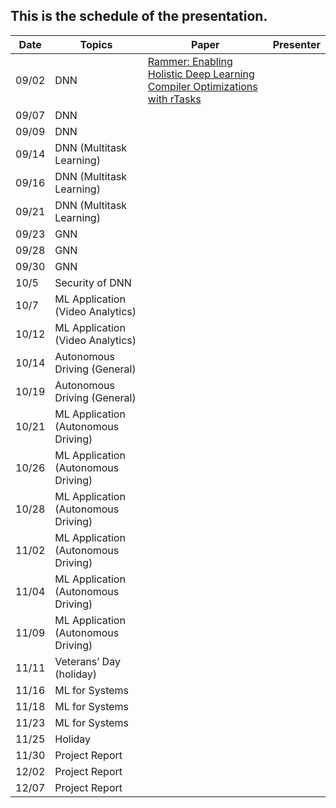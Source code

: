 ## This is the schedule of the presentation.

| Date      | Topics | Paper | Presenter | 
| ----------- | ----------- |  ----------- |   ----------- |
| 09/02   | DNN   | [Rammer: Enabling Holistic Deep Learning Compiler Optimizations with rTasks](https://www.usenix.org/conference/osdi20/presentation/ma) |
| 09/07   | DNN     | |
| 09/09 | DNN  | | |
| 09/14 | DNN (Multitask Learning) | | |
| 09/16 | DNN (Multitask Learning) | | |
| 09/21 | DNN (Multitask Learning) | | |
| 09/23 | GNN | | |
| 09/28 | GNN | | |
| 09/30 | GNN | | |
| 10/5 | Security of DNN | | |
| 10/7 | ML Application (Video Analytics) | | |
| 10/12 | ML Application (Video Analytics) | | |
| 10/14 | Autonomous Driving (General) | | |
| 10/19 | Autonomous Driving (General) | | |
| 10/21 | ML Application (Autonomous Driving) | | |
| 10/26 | ML Application (Autonomous Driving) | | |
| 10/28 | ML Application (Autonomous Driving) | | |
| 11/02 | ML Application (Autonomous Driving) | | |
| 11/04 | ML Application (Autonomous Driving)| | |
| 11/09 | ML Application (Autonomous Driving) | | |
| 11/11 | Veterans’ Day (holiday) |
| 11/16 |  ML for Systems | | |
| 11/18 |  ML for Systems | | |
| 11/23 |  ML for Systems | | |
| 11/25 | Holiday |
| 11/30 | Project Report | | |
| 12/02 | Project Report | | |
| 12/07 | Project Report | | |





